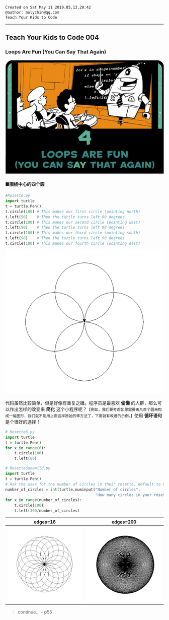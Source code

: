```
Created on Sat May 11 2019.05.13.20:42
@author: molychin@qq.com  
Teach Your Kids to Code  
```  

---
## **Teach Your Kids to Code 004**
### Loops Are Fun (You Can Say That Again)

![](res/2019-5-13-20-45-43.png)

#### ■围绕中心的四个圆  
```python
#Rosette.py
import turtle
t = turtle.Pen()
t.circle(100) # This makes our first circle (pointing north)
t.left(90)    # Then the turtle turns left 90 degrees
t.circle(100) # This makes our second circle (pointing west)
t.left(90)    # Then the turtle turns left 90 degrees
t.circle(100) # This makes our third circle (pointing south)
t.left(90)    # Then the turtle turns left 90 degrees
t.circle(100) # This makes our fourth circle (pointing east)
```
![](res/2019-5-13-21-27-40.png)

代码虽然比较简单，但是好像有重复之嫌。程序员是最喜欢 **偷懒** 的人群，那么可以作出怎样的改变来 **简化** 这个小程序呢？`【例如，我们要考虑如果需要画几百个圆来构成一幅图形，我们就不能用上面这样原始的笨方法了，下面就有改进的示例。】`使用 **循环语句** 是个很好的选择！


```python
# Rosette6.py
import turtle
t = turtle.Pen()
for x in range(6):
    t.circle(100)
    t.left(60)
```


```python
# RosetteGoneWild.py
import turtle
t = turtle.Pen()
# Ask the user for the number of circles in their rosette, default to 6
number_of_circles = int(turtle.numinput("Number of circles",
                                        "How many circles in your rosette?", 6))
for x in range(number_of_circles):
    t.circle(100)
    t.left(360/number_of_circles)
```

|edges=16|edges=200|
|:---:|:---:|
|![](res/2019-05-16-14-49-59.png)|![](res/2019-05-16-15-00-57.png)|








>continue...  - p55
